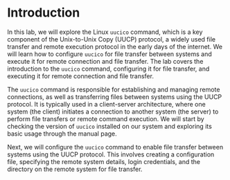# Introduction

In this lab, we will explore the Linux `uucico` command, which is a key component of the Unix-to-Unix Copy (UUCP) protocol, a widely used file transfer and remote execution protocol in the early days of the internet. We will learn how to configure `uucico` for file transfer between systems and execute it for remote connection and file transfer. The lab covers the introduction to the `uucico` command, configuring it for file transfer, and executing it for remote connection and file transfer.

The `uucico` command is responsible for establishing and managing remote connections, as well as transferring files between systems using the UUCP protocol. It is typically used in a client-server architecture, where one system (the client) initiates a connection to another system (the server) to perform file transfers or remote command execution. We will start by checking the version of `uucico` installed on our system and exploring its basic usage through the manual page.

Next, we will configure the `uucico` command to enable file transfer between systems using the UUCP protocol. This involves creating a configuration file, specifying the remote system details, login credentials, and the directory on the remote system for file transfer.
